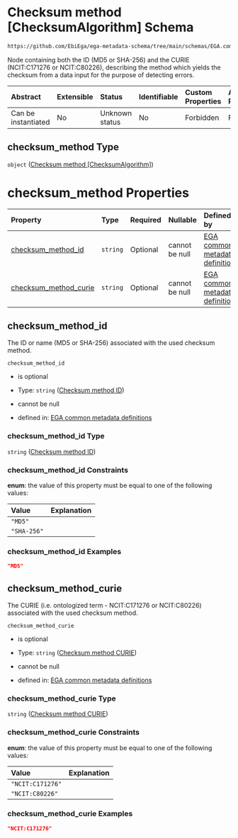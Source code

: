 # Checksum method \[ChecksumAlgorithm] Schema

```txt
https://github.com/EbiEga/ega-metadata-schema/tree/main/schemas/EGA.common-definitions.json#/definitions/file_object/properties/checksum_method
```

Node containing both the ID (MD5 or SHA-256) and the CURIE (NCIT:C171276 or NCIT:C80226), describing the method which yields the checksum from a data input for the purpose of detecting errors.

| Abstract            | Extensible | Status         | Identifiable | Custom Properties | Additional Properties | Access Restrictions | Defined In                                                                                |
| :------------------ | :--------- | :------------- | :----------- | :---------------- | :-------------------- | :------------------ | :---------------------------------------------------------------------------------------- |
| Can be instantiated | No         | Unknown status | No           | Forbidden         | Forbidden             | none                | [EGA.common-definitions.json*](../out/EGA.common-definitions.json "open original schema") |

## checksum_method Type

`object` ([Checksum method \[ChecksumAlgorithm\]](ega-4-definitions-ega-file-object-properties-checksum-method-checksumalgorithm.md))

# checksum_method Properties

| Property                                        | Type     | Required | Nullable       | Defined by                                                                                                                                                                                                                                                                                                                               |
| :---------------------------------------------- | :------- | :------- | :------------- | :--------------------------------------------------------------------------------------------------------------------------------------------------------------------------------------------------------------------------------------------------------------------------------------------------------------------------------------- |
| [checksum_method_id](#checksum_method_id)       | `string` | Optional | cannot be null | [EGA common metadata definitions](ega-4-definitions-ega-file-object-properties-checksum-method-checksumalgorithm-properties-checksum-method-id.md "https://github.com/EbiEga/ega-metadata-schema/tree/main/schemas/EGA.common-definitions.json#/definitions/file_object/properties/checksum_method/properties/checksum_method_id")       |
| [checksum_method_curie](#checksum_method_curie) | `string` | Optional | cannot be null | [EGA common metadata definitions](ega-4-definitions-ega-file-object-properties-checksum-method-checksumalgorithm-properties-checksum-method-curie.md "https://github.com/EbiEga/ega-metadata-schema/tree/main/schemas/EGA.common-definitions.json#/definitions/file_object/properties/checksum_method/properties/checksum_method_curie") |

## checksum_method_id

The ID or name (MD5 or SHA-256) associated with the used checksum method.

`checksum_method_id`

*   is optional

*   Type: `string` ([Checksum method ID](ega-4-definitions-ega-file-object-properties-checksum-method-checksumalgorithm-properties-checksum-method-id.md))

*   cannot be null

*   defined in: [EGA common metadata definitions](ega-4-definitions-ega-file-object-properties-checksum-method-checksumalgorithm-properties-checksum-method-id.md "https://github.com/EbiEga/ega-metadata-schema/tree/main/schemas/EGA.common-definitions.json#/definitions/file_object/properties/checksum_method/properties/checksum_method_id")

### checksum_method_id Type

`string` ([Checksum method ID](ega-4-definitions-ega-file-object-properties-checksum-method-checksumalgorithm-properties-checksum-method-id.md))

### checksum_method_id Constraints

**enum**: the value of this property must be equal to one of the following values:

| Value       | Explanation |
| :---------- | :---------- |
| `"MD5"`     |             |
| `"SHA-256"` |             |

### checksum_method_id Examples

```json
"MD5"
```

## checksum_method_curie

The CURIE (i.e. ontologized term - NCIT:C171276 or NCIT:C80226) associated with the used checksum method.

`checksum_method_curie`

*   is optional

*   Type: `string` ([Checksum method CURIE](ega-4-definitions-ega-file-object-properties-checksum-method-checksumalgorithm-properties-checksum-method-curie.md))

*   cannot be null

*   defined in: [EGA common metadata definitions](ega-4-definitions-ega-file-object-properties-checksum-method-checksumalgorithm-properties-checksum-method-curie.md "https://github.com/EbiEga/ega-metadata-schema/tree/main/schemas/EGA.common-definitions.json#/definitions/file_object/properties/checksum_method/properties/checksum_method_curie")

### checksum_method_curie Type

`string` ([Checksum method CURIE](ega-4-definitions-ega-file-object-properties-checksum-method-checksumalgorithm-properties-checksum-method-curie.md))

### checksum_method_curie Constraints

**enum**: the value of this property must be equal to one of the following values:

| Value            | Explanation |
| :--------------- | :---------- |
| `"NCIT:C171276"` |             |
| `"NCIT:C80226"`  |             |

### checksum_method_curie Examples

```json
"NCIT:C171276"
```
